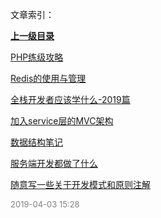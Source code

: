 文章索引：


**[上一级目录](/互联网技术)**

[PHP练级攻略](/互联网技术/后端/PHP练级攻略.md)

[Redis的使用与管理](/互联网技术/后端/Redis的使用与管理.md)

[全栈开发者应该学什么-2019篇](/互联网技术/后端/全栈开发者应该学什么-2019篇.md)

[加入service层的MVC架构](/互联网技术/后端/加入service层的MVC架构.md)

[数据结构笔记](/互联网技术/后端/数据结构笔记.md)

[服务端开发都做了什么](/互联网技术/后端/服务端开发都做了什么.md)

[随意写一些关于开发模式和原则注解](/互联网技术/后端/随意写一些关于开发模式和原则注解.md)


<font size=2 color='grey'> 2019-04-03 15:28 </font>